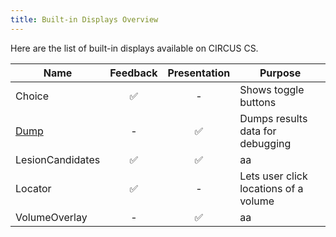 ```yaml
---
title: Built-in Displays Overview
---
```


Here are the list of built-in displays available on CIRCUS CS.

| Name | Feedback | Presentation | Purpose |
| - | :-: | :-: | - |
| Choice | ✅ | - |  Shows toggle buttons |
| [Dump](./dump.md) | - | ✅ |  Dumps  results data  for debugging |
| LesionCandidates | ✅ | ✅ | aa |
| Locator | ✅ |  - | Lets user click locations of a volume |
| VolumeOverlay | - | ✅ | aa |